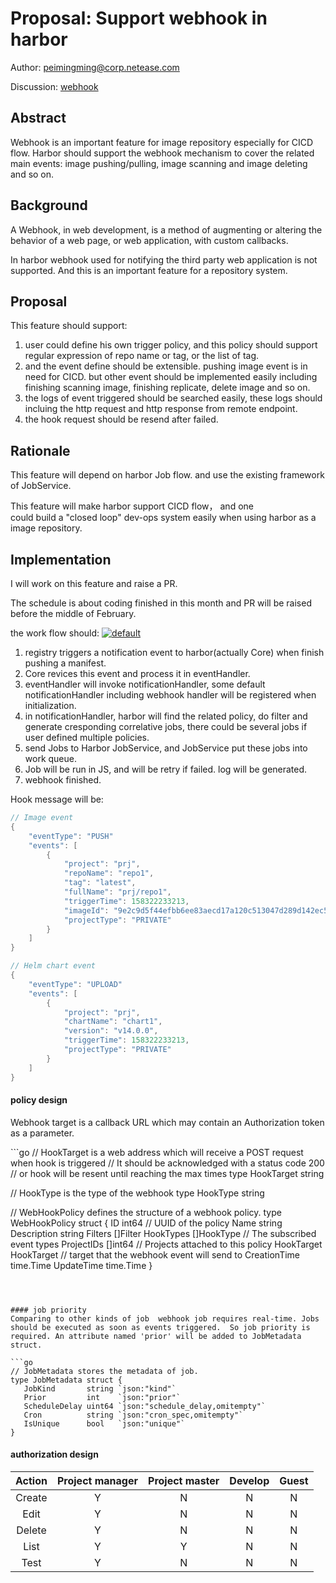 # Proposal:  Support webhook in harbor

Author: peimingming@corp.netease.com

Discussion: [webhook](https://github.com/goharbor/harbor/issues/6676)

## Abstract

Webhook is an important feature for image repository especially for CICD flow. Harbor should support the webhook mechanism to cover the related main  events: image pushing/pulling, image scanning and image deleting and so on. 

## Background

A Webhook, in web development, is a method of augmenting or altering the behavior of a web page, or web application, with custom callbacks. 

In harbor webhook used for notifying the third party web application is not supported. And this is an important feature for a repository system.

## Proposal

This feature should support:

1. user could define his own trigger policy, and this policy should  support regular expression of repo name or tag, or the list of tag.
2. and the event define should be extensible. pushing image event is in  need for CICD. but other event should be implemented easily including  finishing scanning image, finishing replicate, delete image and so on.
3. the logs of event triggered should be searched easily, these logs  should incluing the http request and http response from remote endpoint.
4. the hook request should be resend after failed.

## Rationale

This feature will depend on harbor Job flow. and use the existing framework of JobService.

This feature will make harbor support CICD flow， and one could build a "closed loop" dev-ops system easily when using harbor as a image repository.

## Implementation

I will work on this feature and raise a PR.


The schedule is about coding finished in this month and PR will be raised before the middle of February.

the work flow should:
 [![default](https://user-images.githubusercontent.com/30788120/50583337-8aa46b00-0ea3-11e9-85dc-48660d3573b2.png)](https://user-images.githubusercontent.com/30788120/50583337-8aa46b00-0ea3-11e9-85dc-48660d3573b2.png)

1. registry triggers a notification event to harbor(actually Core) when finish pushing a manifest.
2. Core revices this event and process it in eventHandler.
3. eventHandler will invoke notificationHandler, some default  notificationHandler including webhook handler will be registered when  initialization.
4. in notificationHandler, harbor will find the related policy, do  filter and generate cresponding correlative jobs, there could be several  jobs if user defined multiple policies.
5. send Jobs to Harbor JobService, and JobService put these jobs into work queue.
6. Job will be run in JS, and will be retry if failed. log will be generated.
7. webhook finished.

Hook message will be: 

```go
// Image event 
{
    "eventType": "PUSH"
    "events": [
        {
            "project": "prj",
            "repoName": "repo1",
            "tag": "latest",
            "fullName": "prj/repo1",
            "triggerTime": 158322233213,
            "imageId": "9e2c9d5f44efbb6ee83aecd17a120c513047d289d142ec5738c9f02f9b24ad07",
            "projectType": "PRIVATE"
        }
    ]
}

// Helm chart event
{
    "eventType": "UPLOAD"
    "events": [
        {
            "project": "prj",
            "chartName": "chart1",
            "version": "v14.0.0",
            "triggerTime": 158322233213,
            "projectType": "PRIVATE"
        }
    ]
}
```

#### policy design

Webhook target is a callback URL which may contain an Authorization token as a parameter.

​```go
// HookTarget is a web address which will receive a POST request when hook is triggered
// It should be acknowledged with a status code 200 
// or hook will be resent until reaching the max times
type HookTarget string

// HookType is the type of the webhook
type HookType string

// WebHookPolicy defines the structure of a webhook policy.
type WebHookPolicy struct {
	ID                int64 // UUID of the policy
	Name              string
	Description       string
	Filters           []Filter
	HookTypes         []HookType // The subscribed event types
	ProjectIDs        []int64  // Projects attached to this policy
	HookTarget        HookTarget // target that the webhook event will send to
	CreationTime      time.Time
	UpdateTime        time.Time
}
```



#### job priority
Comparing to other kinds of job  webhook job requires real-time. Jobs should be executed as soon as events triggered.  So job priority is required. An attribute named 'prior' will be added to JobMetadata  struct. 

```go
// JobMetadata stores the metadata of job.
type JobMetadata struct {
   JobKind       string `json:"kind"`
   Prior         int    `json:"prior"`
   ScheduleDelay uint64 `json:"schedule_delay,omitempty"`
   Cron          string `json:"cron_spec,omitempty"`
   IsUnique      bool   `json:"unique"`
}
```



#### authorization design

| Action | Project manager | Project master | Develop | Guest |
| :----: | :-------------: | :------------: | :-----: | :---: |
| Create |        Y        |       N        |    N    |   N   |
|  Edit  |        Y        |       N        |    N    |   N   |
| Delete |        Y        |       N        |    N    |   N   |
|  List  |        Y        |       Y        |    N    |   N   |
|  Test  |        Y        |       N        |    N    |   N   |

